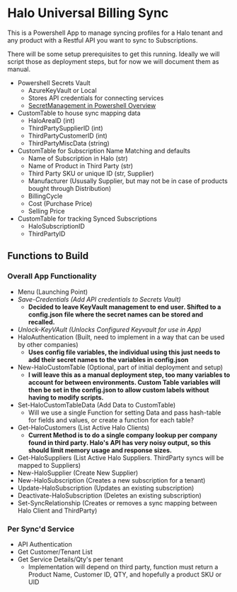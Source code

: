 # Halo Universal Billing Sync  

This is a Powershell App to manage syncing profiles for a Halo tenant and any product with a Restful API you want to sync to Subscriptions.  

There will be some setup prerequisites to get this running.  Ideally we will script those as deployment steps, but for now we will document them as manual.  
  
- Powershell Secrets Vault
  - AzureKeyVault or Local
  - Stores API credentials for connecting services  
  - [SecretManagement in Powershell Overview](https://learn.microsoft.com/en-us/powershell/utility-modules/secretmanagement/overview?view=ps-modules)
- CustomTable to house sync mapping data
  - HaloAreaID (int)
  - ThirdPartySupplierID (int)
  - ThirdPartyCustomerID (int)
  - ThirdPartyMiscData (string)
- CustomTable for Subscription Name Matching and defaults
  - Name of Subscription in Halo (str)
  - Name of Product in Third Party (str)
  - Third Party SKU or unique ID (str, Supplier)
  - Manufacturer (Ususally Supplier, but may not be in case of products bought through Distribution)
  - BillingCycle
  - Cost (Purchase Price)
  - Selling Price
- CustomTable for tracking Synced Subscriptions
  - HaloSubscriptionID
  - ThirdPartyID

## Functions to Build

### Overall App Functionality

- Menu (Launching Point)
- *Save-Credentials (Add API credentials to Secrets Vault)*
  - **Decided to leave KeyVault management to end user.  Shifted to a config.json file where the secret names can be stored and recalled.**
- *Unlock-KeyVAult (Unlocks Configured Keyvault for use in App)*
- HaloAuthentication (Built, need to implement in a way that can be used by other companies)  
  - **Uses config file variables, the individual using this just needs to add their secret names to the variables in config.json**
- New-HaloCustomTable (Optional, part of initial deployment and setup)
  - **I will leave this as a manual deployment step, too many variables to account for between environments.  Custom Table variables will then be set in the config.json to allow custom labels without having to modify scripts.**
- Set-HaloCustomTableData (Add Data to CustomTable)  
  - Will we use a single Function for setting Data and pass hash-table for fields and values, or create a function for each table?  
- Get-HaloCustomers (List Active Halo Clients)
  - **Current Method is to do a single company lookup per company found in third party.  Halo's API has very noisy output, so this should limit memory usage and response sizes.**
- Get-HaloSuppliers (List Active Halo Suppliers.  ThirdParty syncs will be mapped to Suppliers)
- New-HaloSupplier (Create New Supplier)
- New-HaloSubscription (Creates a new subscription for a tenant)
- Update-HaloSubscription (Updates an existing subscription)
- Deactivate-HaloSubscription (Deletes an existing subscription)  
- Set-SyncRelationship (Creates or removes a sync mapping between Halo Client and ThirdParty)

### Per Sync'd Service

- API Authentication
- Get Customer/Tenant List
- Get Service Details/Qty's per tenant
  - Implementation will depend on third party, function must return a Product Name, Customer ID, QTY, and hopefully a product SKU or UID
